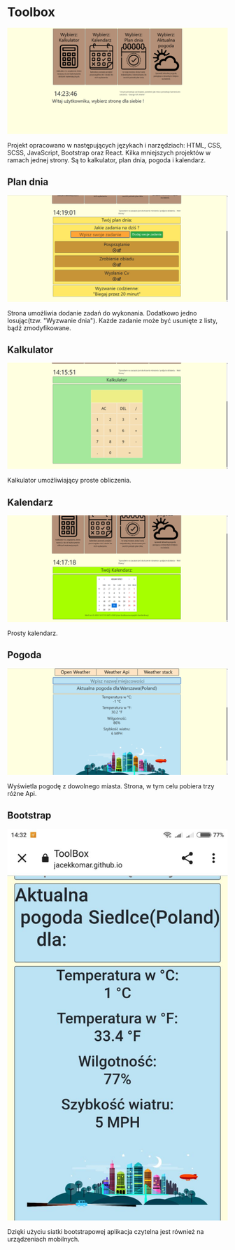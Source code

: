 # Toolbox

![](/Readme/1.png)

Projekt opracowano w następujących językach i narzędziach: HTML, CSS, SCSS, JavaScript, Bootstrap oraz React. Kilka mniejszych projektów w ramach jednej strony. Są to kalkulator, plan dnia, pogoda i kalendarz. 

## Plan dnia

![](/Readme/4.png)

Strona umożliwia dodanie zadań do wykonania. Dodatkowo jedno losując(tzw. "Wyzwanie dnia"). Każde zadanie może być usunięte z listy, bądź zmodyfikowane. 


## Kalkulator

![](/Readme/2.png)

Kalkulator umożliwiający proste obliczenia.

## Kalendarz

![](/Readme/3.png)

Prosty kalendarz.

## Pogoda

![](/Readme/5.png)

Wyświetla pogodę z dowolnego miasta. Strona, w tym celu pobiera trzy różne Api. 

## Bootstrap

![](/Readme/6.jpg)

Dzięki użyciu siatki bootstrapowej aplikacja czytelna jest również na urządzeniach mobilnych.
